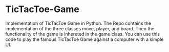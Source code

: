 # TicTacToe-Game
Implementation of TicTacToe Game in Python.
The Repo contains the implementation of the three classes move, player, and board. Then the functionality of the game is inhereted in the game class.
You can use this code to play the famous TicTacToe Game against a computer with a simple UI.
